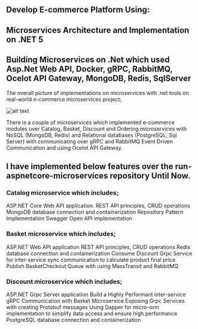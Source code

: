 ## Develop E-commerce Platform Using:
## Microservices Architecture and Implementation on .NET 5
## Building Microservices on .Net which used Asp.Net Web API, Docker, gRPC, RabbitMQ, Ocelot API Gateway, MongoDB, Redis, SqlServer

The overall picture of implementations on microservices with .net tools on real-world e-commerce microservices project;

![alt text](https://user-images.githubusercontent.com/1147445/110304529-c5b70180-800c-11eb-832b-a2751b5bda76.png)

There is a couple of microservices which implemented e-commerce modules over Catalog, Basket, Discount and Ordering microservices with NoSQL (MongoDB, Redis) and Relational databases (PostgreSQL, Sql Server) with communicating over gRPC and RabbitMQ Event Driven Communication and using Ocelot API Gateway.

## I have implemented below features over the run-aspnetcore-microservices repository Until Now.

### Catalog microservice which includes;
ASP.NET Core Web API application.
REST API principles, CRUD operations
MongoDB database connection and containerization
Repository Pattern Implementation
Swagger Open API implementation

### Basket microservice which includes;
ASP.NET Web API application
REST API principles, CRUD operations
Redis database connection and containerization
Consume Discount Grpc Service for inter-service sync communication to calculate product final price
Publish BasketCheckout Queue with using MassTransit and RabbitMQ

### Discount microservice which includes;
ASP.NET Grpc Server application
Build a Highly Performant inter-service gRPC Communication with Basket Microservice
Exposing Grpc Services with creating Protobuf messages
Using Dapper for micro-orm implementation to simplify data access and ensure high performance
PostgreSQL database connection and containerization
